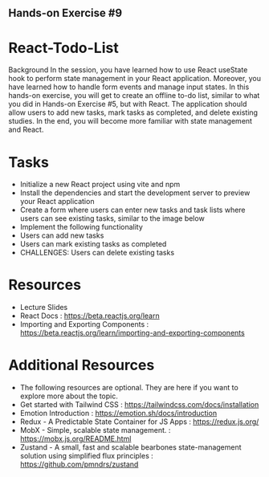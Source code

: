 ## Hands-on Exercise #9
# React-Todo-List
Background
In the session, you have learned how to use React useState hook to perform state management in your React application. Moreover, you have learned how to handle form events and manage input states. In this hands-on exercise, you will get to create an offline to-do list, similar to what you did in Hands-on Exercise #5, but with React. The application should allow users to add new tasks, mark tasks as completed, and delete existing studies. In the end, you will become more familiar with state management and React.

# Tasks
- Initialize a new React project using vite and npm
- Install the dependencies and start the development server to preview your React application
- Create a form where users can enter new tasks and task lists where users can see existing tasks, similar to the image below
- Implement the following functionality
- Users can add new tasks
- Users can mark existing tasks as completed
- CHALLENGES: Users can delete existing tasks

# Resources
- Lecture Slides
- React Docs : https://beta.reactjs.org/learn
- Importing and Exporting Components : https://beta.reactjs.org/learn/importing-and-exporting-components

# Additional Resources
- The following resources are optional. They are here if you want to explore more about the topic.
- Get started with Tailwind CSS : https://tailwindcss.com/docs/installation
- Emotion Introduction : https://emotion.sh/docs/introduction
- Redux - A Predictable State Container for JS Apps : https://redux.js.org/
- MobX - Simple, scalable state management. : https://mobx.js.org/README.html
- Zustand - A small, fast and scalable bearbones state-management solution using simplified flux principles : https://github.com/pmndrs/zustand
